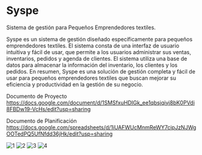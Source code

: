 # Syspe
Sistema de gestión para Pequeños Emprendedores textiles.

Syspe es un sistema de gestión diseñado específicamente para pequeños emprendedores textiles. 
El sistema consta de una interfaz de usuario intuitiva y fácil de usar, que permite a los usuarios administrar sus ventas, inventarios, pedidos y agenda de clientes.
El sistema utiliza una base de datos para almacenar la información del inventario, los clientes y los pedidos.
En resumen, Syspe es una solución de gestión completa y fácil de usar para pequeños emprendedores textiles que buscan mejorar su eficiencia y productividad en la gestión de su negocio.

Documento de Proyecto
https://docs.google.com/document/d/1SMSfxuHDIGk_ee1qbsjqivj8bK0PVdi8FBDw19-VcHs/edit?usp=sharing

Documento de Planificación
https://docs.google.com/spreadsheets/d/1iUAFWUcMnmReWY7cipJzNJWgOOTedPQ5UfNfdd36jHk/edit?usp=sharing



![1](https://user-images.githubusercontent.com/80334601/233845371-b0bffc4b-d87c-4e30-8f66-0c49146455e6.png)
![2](https://user-images.githubusercontent.com/80334601/233845374-6c9a540b-4fa2-45da-8d12-18208b87b715.png)
![3](https://user-images.githubusercontent.com/80334601/233845375-8faf6886-d3be-44e3-ae7f-07822a3699cd.png)
![4](https://user-images.githubusercontent.com/80334601/233845376-3b0219ea-8bb6-46c2-b886-6efa2a27c528.png)
